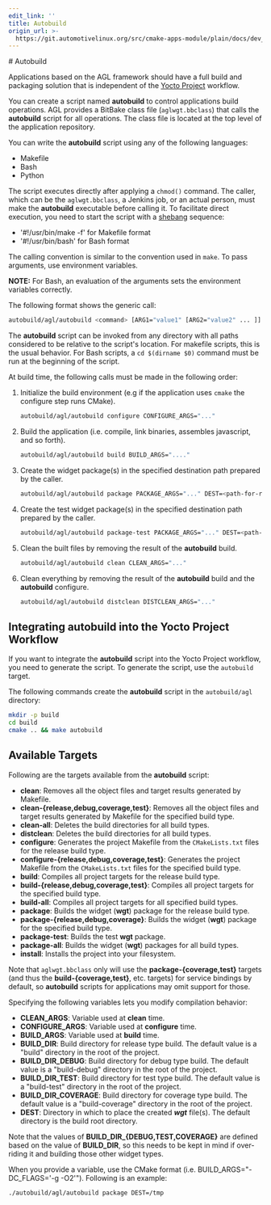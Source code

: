 ```yaml
---
edit_link: ''
title: Autobuild
origin_url: >-
  https://git.automotivelinux.org/src/cmake-apps-module/plain/docs/dev_guide/autobuild.md?h=master
---
```


<!-- WARNING: This file is generated by fetch_docs.js using /home/boron/Documents/AGL/docs-webtemplate/site/_data/tocs/devguides/master/cmake-apps-module-guides-devguides-book.yml -->

﻿# Autobuild

Applications based on the AGL framework should have a
full build and packaging solution that is independent of the
[Yocto Project](https://www.yoctoproject.org) workflow.

You can create a script named **autobuild** to control applications
build operations.
AGL provides a BitBake class file (`aglwgt.bbclass`) that calls the
**autobuild** script for all operations.
The class file is located at the top level of the application repository.

You can write the **autobuild** script using any of the following languages:

* Makefile
* Bash
* Python

The script executes directly after applying a `chmod()` command.
The caller, which can be the `aglwgt.bbclass`, a Jenkins job, or an actual person,
must make the **autobuild** executable before calling it.
To facilitate direct execution, you need to start the script with a
[shebang](https://en.wikipedia.org/wiki/Shebang_(Unix)) sequence:

* '#!/usr/bin/make -f' for Makefile format
* '#!/usr/bin/bash' for Bash format

The calling convention is similar to the convention used in `make`.
To pass arguments, use environment variables.

**NOTE:** For Bash, an evaluation of the arguments
sets the environment variables correctly.

The following format shows the generic call:

```bash
autobuild/agl/autobuild <command> [ARG1="value1" [ARG2="value2" ... ]]
```

The **autobuild** script can be invoked from any directory
with all paths considered to be relative to the
script's location.
For makefile scripts, this is the usual behavior.
For Bash scripts, a `cd $(dirname $0)` command must be run at
the beginning of the script.

At build time, the following calls must be made in the following order:

1. Initialize the build environment (e.g if the application uses
   `cmake` the configure step runs CMake).

   ```bash
   autobuild/agl/autobuild configure CONFIGURE_ARGS="..."
   ```

2. Build the application (i.e. compile, link binaries, assembles javascript,
   and so forth).

   ```bash
   autobuild/agl/autobuild build BUILD_ARGS="...."
   ```

3. Create the widget package(s) in the specified destination path
   prepared by the caller.

   ```bash
   autobuild/agl/autobuild package PACKAGE_ARGS="..." DEST=<path-for-resulting-wgt-files>
   ```

4. Create the test widget package(s) in the specified destination path
   prepared by the caller.

   ```bash
   autobuild/agl/autobuild package-test PACKAGE_ARGS="..." DEST=<path-for-resulting-wgt-files>
   ```

5. Clean the built files by removing the result of the **autobuild** build.

   ```bash
   autobuild/agl/autobuild clean CLEAN_ARGS="..."
   ```

6. Clean everything by removing the result of the **autobuild** build
   and the **autobuild** configure.

   ```bash
   autobuild/agl/autobuild distclean DISTCLEAN_ARGS="..."
   ```

## Integrating **autobuild** into the Yocto Project Workflow

If you want to integrate the **autobuild** script into the Yocto Project
workflow, you need to generate the script.
To generate the script, use the `autobuild` target.

The following commands create the **autobuild** script in the
`autobuild/agl` directory:

```bash
mkdir -p build
cd build
cmake .. && make autobuild
```

## Available Targets

Following are the targets available from the **autobuild** script:

- **clean**: Removes all the object files and target results generated by Makefile.
- **clean-{release,debug,coverage,test}**: Removes all the object files and target results generated by Makefile for the specified build type.
- **clean-all**: Deletes the build directories for all build types.
- **distclean**: Deletes the build directories for all build types.
- **configure**: Generates the project Makefile from the `CMakeLists.txt` files for the release build type.
- **configure-{release,debug,coverage,test}**: Generates the project Makefile from the `CMakeLists.txt` files for the specified build type.
- **build**: Compiles all project targets for the release build type.
- **build-{release,debug,coverage,test}**: Compiles all project targets for the specified build type.
- **build-all**: Compiles all project targets for all specified build types.
- **package**: Builds the widget (**wgt**) package for the release build type.
- **package-{release,debug,coverage}**: Builds the widget (**wgt**) package for the specified build type.
- **package-test**: Builds the test **wgt** package.
- **package-all**: Builds the widget (**wgt**) packages for all build types.
- **install**: Installs the project into your filesystem.

Note that `aglwgt.bbclass` only will use the **package-{coverage,test}** targets (and thus the **build-{coverage,test}**, etc. targets) for service bindings by default, so **autobuild** scripts for  applications may omit support for those.

Specifying the following variables lets you modify compilation behavior:

- **CLEAN_ARGS**: Variable used at **clean** time.
- **CONFIGURE_ARGS**: Variable used at **configure** time.
- **BUILD_ARGS**: Variable used at **build** time.
- **BUILD_DIR**: Build directory for release type build.
  The default value is a "build" directory in the root of the project.
- **BUILD_DIR_DEBUG**: Build directory for debug type build.
  The default value is a "build-debug" directory in the root of the project.
- **BUILD_DIR_TEST**: Build directory for test type build.
  The default value is a "build-test" directory in the root of the project.
- **BUILD_DIR_COVERAGE**: Build directory for coverage type build.
  The default value is a "build-coverage" directory in the root of the project.
- **DEST**: Directory in which to place the created ***wgt*** file(s).
  The default directory is the build root directory.

Note that the values of **BUILD_DIR_{DEBUG,TEST,COVERAGE}** are defined based on the value of **BUILD_DIR**, so this needs to be kept in mind if over-riding it and building those other widget types.

When you provide a variable, use the CMake format (i.e.
BUILD_ARGS="-DC_FLAGS='-g -O2'").
Following is an example:

```bash
./autobuild/agl/autobuild package DEST=/tmp
```
